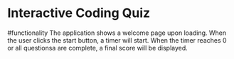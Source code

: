 # Interactive Coding Quiz
#functionality
The application shows a welcome page upon loading. When the user clicks the start button, a timer will start. When the timer reaches 0 or all questionsa are complete, a final score will be displayed.
